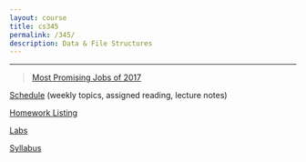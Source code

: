```yaml
---
layout: course
title: cs345
permalink: /345/
description: Data & File Structures
---
```


---

> [Most Promising Jobs of 2017](https://blog.linkedin.com/2017/january/20/linkedin-data-reveals-the-most-promising-jobs-of-2017?trk=li_corpblog_namer_careers_bestjobs_content&utm_campaign=bestjobs&utm_source=email&utm_content=content)

[Schedule](/345/schedule/) (weekly topics, assigned reading, lecture notes)

[Homework Listing](/345/hw/)

[Labs](/345/labs/)

[Syllabus](/345/syllabus/)
